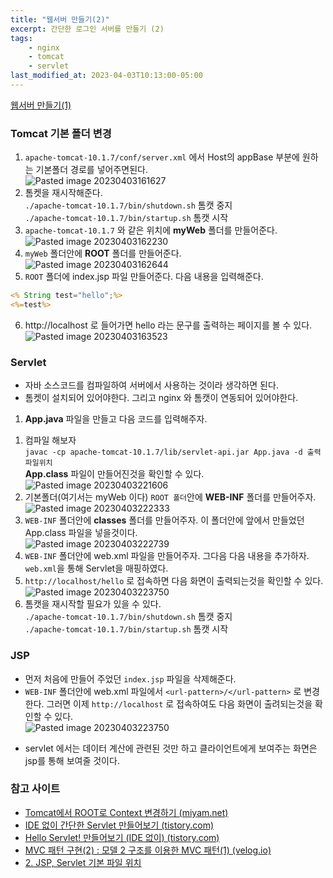 ```yaml
---
title: "웹서버 만들기(2)"
excerpt: 간단한 로그인 서버를 만들기 (2)
tags:
    - nginx
    - tomcat
    - servlet
last_modified_at: 2023-04-03T10:13:00-05:00
---
```

[웹서버 만들기(1)](https://mingyu2.github.io/%EC%9B%B9%EC%84%9C%EB%B2%84%EA%B0%9C%EB%B0%9C1/)
### Tomcat 기본 폴더 변경
1. `apache-tomcat-10.1.7/conf/server.xml` 에서 Host의 appBase 부분에 원하는 기본폴더 경로를 넣어주면된다.<br>![Pasted image 20230403161627](https://user-images.githubusercontent.com/31990118/229538683-e88bd49c-0863-4b52-93e3-e1b8e668c13c.png)
2. 톰켓을 재시작해준다.<br>`./apache-tomcat-10.1.7/bin/shutdown.sh` 톰캣 중지<br>`./apache-tomcat-10.1.7/bin/startup.sh` 톰캣 시작
3. `apache-tomcat-10.1.7` 와 같은 위치에 **myWeb**  폴더를 만들어준다.<br>![Pasted image 20230403162230](https://user-images.githubusercontent.com/31990118/229538804-c61cf487-ff22-4ba3-afb8-7358bd3a6fc4.png)
4. `myWeb` 폴더안에 **ROOT** 폴더를 만들어준다.<br>![Pasted image 20230403162644](https://user-images.githubusercontent.com/31990118/229538910-1c718aca-5a81-4b2e-965e-4f0536657b41.png)
5. `ROOT` 폴더에 index.jsp 파일 만들어준다. 다음 내용을 입력해준다.
```jsp
<% String test="hello";%>
<%=test%>
```
6. http://localhost 로 들어가면 hello 라는 문구를 출력하는 페이지를 볼 수 있다. <br>![Pasted image 20230403163523](https://user-images.githubusercontent.com/31990118/229539147-895b04b6-10f6-4d36-912d-0ee78aa76b9f.png)

### Servlet
- 자바 소스코드를 컴파일하여 서버에서 사용하는 것이라 생각하면 된다.
- 톰켓이 설치되어 있어야한다. 그리고 nginx 와 톰캣이 연동되어 있어야한다.

1. **App.java** 파일을 만들고 다음 코드를 입력해주자.
<script src="https://gist.github.com/MinGyu2/25985c0a56f4b1d065ea3728c8e2ca7b.js"></script>
1. 컴파일 해보자<br>`javac -cp apache-tomcat-10.1.7/lib/servlet-api.jar App.java -d 출력파일위치`<br>**App.class** 파일이 만들어진것을 확인할 수 있다.<br>![Pasted image 20230403221606](https://user-images.githubusercontent.com/31990118/229539398-2ae422bf-460d-4391-90f9-ea0467a3676a.png)
2. 기본폴더(여기서는 myWeb 이다) `ROOT 폴더`안에 **WEB-INF** 폴더를 만들어주자.<br>![Pasted image 20230403222333](https://user-images.githubusercontent.com/31990118/229541020-b2f57225-18a5-4b72-8380-04e778e88839.png)
3. `WEB-INF` 폴더안에 **classes** 폴더를 만들어주자. 이 폴더안에 앞에서 만들었던 App.class 파일을 넣을것이다.<br>![Pasted image 20230403222739](https://user-images.githubusercontent.com/31990118/229541088-44173183-012a-4813-b25b-6edd46cca653.png)
4. `WEB-INF` 폴더안에 web.xml 파일을 만들어주자. 그다음 다음 내용을 추가하자. `web.xml`을 통해 Servlet을 매핑하였다.<br><script src="https://gist.github.com/MinGyu2/d0fb4b8d208eba837b98492a0f88086d.js"></script>
5. `http://localhost/hello` 로 접속하면 다음 화면이 출력되는것을 확인할 수 있다.<br>![Pasted image 20230403223750](https://user-images.githubusercontent.com/31990118/229541547-b6ab7b4c-6a49-40e8-a0a9-71a96e8a507f.png)
6. 톰캣을 재시작할 필요가 있을 수 있다.<br>`./apache-tomcat-10.1.7/bin/shutdown.sh` 톰캣 중지<br>`./apache-tomcat-10.1.7/bin/startup.sh` 톰캣 시작


### JSP
- 먼저 처음에 만들어 주었던 `index.jsp` 파일을 삭제해준다.
- `WEB-INF` 폴더안에 web.xml 파일에서 `<url-pattern>/</url-pattern>` 로 변경한다. 그러면 이제 `http://localhost` 로 접속하여도 다음 화면이 출려되는것을 확인할 수 있다.<br>![Pasted image 20230403223750](https://user-images.githubusercontent.com/31990118/229541717-36410547-aa40-4c98-8a70-f940e314268f.png)
<script src="https://gist.github.com/MinGyu2/3a6e85f36084a036ec177160a99558f3.js"></script>
- servlet 에서는 데이터 계산에 관련된 것만 하고 클라이언트에게 보여주는 화면은 jsp를 통해 보여줄 것이다.

### 참고 사이트
- [Tomcat에서 ROOT로 Context 변경하기 (miyam.net)](https://blog.miyam.net/116)
- [IDE 없이 간단한 Servlet 만들어보기 (tistory.com)](https://ddoongi.tistory.com/25)
- [Hello Servlet! 만들어보기 (IDE 없이) (tistory.com)](https://develop-writing.tistory.com/20)
- [MVC 패턴 구현(2) : 모델 2 구조를 이용한 MVC 패턴(1) (velog.io)](https://velog.io/@jsj3282/MVC-%ED%8C%A8%ED%84%B4-%EA%B5%AC%ED%98%842-%EB%AA%A8%EB%8D%B8-2-%EA%B5%AC%EC%A1%B0%EB%A5%BC-%EC%9D%B4%EC%9A%A9%ED%95%9C-MVC-%ED%8C%A8%ED%84%B4)
- [2. JSP, Servlet 기본 파일 위치](https://whitewing4139.tistory.com/261)